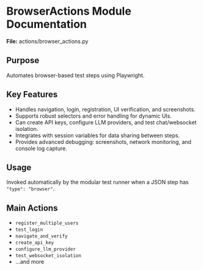 # BrowserActions Module Documentation

**File:** actions/browser_actions.py

## Purpose
Automates browser-based test steps using Playwright.

## Key Features
- Handles navigation, login, registration, UI verification, and screenshots.
- Supports robust selectors and error handling for dynamic UIs.
- Can create API keys, configure LLM providers, and test chat/websocket isolation.
- Integrates with session variables for data sharing between steps.
- Provides advanced debugging: screenshots, network monitoring, and console log capture.

## Usage
Invoked automatically by the modular test runner when a JSON step has `"type": "browser"`.

## Main Actions
- `register_multiple_users`
- `test_login`
- `navigate_and_verify`
- `create_api_key`
- `configure_llm_provider`
- `test_websocket_isolation`
- ...and more
